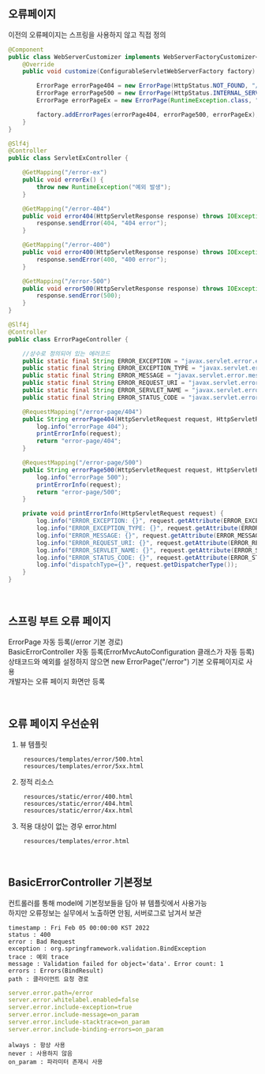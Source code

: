 ## 오류페이지
이전의 오류페이지는 스프링을 사용하지 않고 직접 정의  

````java
@Component
public class WebServerCustomizer implements WebServerFactoryCustomizer<ConfigurableServletWebServerFactory> {
    @Override
    public void customize(ConfigurableServletWebServerFactory factory) {

        ErrorPage errorPage404 = new ErrorPage(HttpStatus.NOT_FOUND, "/error-page/404");
        ErrorPage errorPage500 = new ErrorPage(HttpStatus.INTERNAL_SERVER_ERROR, "/error-page/500");
        ErrorPage errorPageEx = new ErrorPage(RuntimeException.class, "/error-page/500");

        factory.addErrorPages(errorPage404, errorPage500, errorPageEx);
    }
}

@Slf4j
@Controller
public class ServletExController {

    @GetMapping("/error-ex")
    public void errorEx() {
        throw new RuntimeException("예외 발생");
    }

    @GetMapping("/error-404")
    public void error404(HttpServletResponse response) throws IOException {
        response.sendError(404, "404 error");
    }

    @GetMapping("/error-400")
    public void error400(HttpServletResponse response) throws IOException {
        response.sendError(400, "400 error");
    }

    @GetMapping("/error-500")
    public void error500(HttpServletResponse response) throws IOException {
        response.sendError(500);
    }
}

@Slf4j
@Controller
public class ErrorPageController {

    //상수로 정의되어 있는 에러코드
    public static final String ERROR_EXCEPTION = "javax.servlet.error.exception";
    public static final String ERROR_EXCEPTION_TYPE = "javax.servlet.error.exception_type";
    public static final String ERROR_MESSAGE = "javax.servlet.error.message";
    public static final String ERROR_REQUEST_URI = "javax.servlet.error.request_uri";
    public static final String ERROR_SERVLET_NAME = "javax.servlet.error.servlet_name";
    public static final String ERROR_STATUS_CODE = "javax.servlet.error.status_code";

    @RequestMapping("/error-page/404")
    public String errorPage404(HttpServletRequest request, HttpServletResponse response) {
        log.info("errorPage 404");
        printErrorInfo(request);
        return "error-page/404";
    }

    @RequestMapping("/error-page/500")
    public String errorPage500(HttpServletRequest request, HttpServletResponse response) {
        log.info("errorPage 500");
        printErrorInfo(request);
        return "error-page/500";
    }

    private void printErrorInfo(HttpServletRequest request) {
        log.info("ERROR_EXCEPTION: {}", request.getAttribute(ERROR_EXCEPTION));
        log.info("ERROR_EXCEPTION_TYPE: {}", request.getAttribute(ERROR_EXCEPTION_TYPE));
        log.info("ERROR_MESSAGE: {}", request.getAttribute(ERROR_MESSAGE));
        log.info("ERROR_REQUEST_URI: {}", request.getAttribute(ERROR_REQUEST_URI));
        log.info("ERROR_SERVLET_NAME: {}", request.getAttribute(ERROR_SERVLET_NAME));
        log.info("ERROR_STATUS_CODE: {}", request.getAttribute(ERROR_STATUS_CODE));
        log.info("dispatchType={}", request.getDispatcherType());
    }
}
````

<br>

## 스프링 부트 오류 페이지
ErrorPage 자동 등록(/error 기본 경로)  
BasicErrorController 자동 등록(ErrorMvcAutoConfiguration 클래스가 자동 등록)  
상태코드와 예외를 설정하지 않으면 new ErrorPage("/error") 기본 오류페이지로 사용  
개발자는 오류 페이지 화면만 등록  

<br>
  
## 오류 페이지 우선순위
1. 뷰 템플릿  

        resources/templates/error/500.html
        resources/templates/error/5xx.html
  
2. 정적 리소스  

        resources/static/error/400.html
        resources/static/error/404.html
        resources/static/error/4xx.html
    
3. 적용 대상이 없는 경우 error.html
 
        resources/templates/error.html

<br>

## BasicErrorController 기본정보
컨트롤러를 통해 model에 기본정보들을 담아 뷰 템플릿에서 사용가능  
하지만 오류정보는 실무에서 노출하면 안됨, 서버로그로 남겨서 보관  

    timestamp : Fri Feb 05 00:00:00 KST 2022
    status : 400
    error : Bad Request
    exception : org.springframework.validation.BindException
    trace : 예외 trace
    message : Validation failed for object='data'. Error count: 1
    errors : Errors(BindResult)
    path : 클라이언트 요청 경로

````yml
server.error.path=/error
server.error.whitelabel.enabled=false
server.error.include-exception=true
server.error.include-message=on_param
server.error.include-stacktrace=on_param
server.error.include-binding-errors=on_param
````
    always : 항상 사용
    never : 사용하지 않음
    on_param : 파라미터 존재시 사용

<br>
